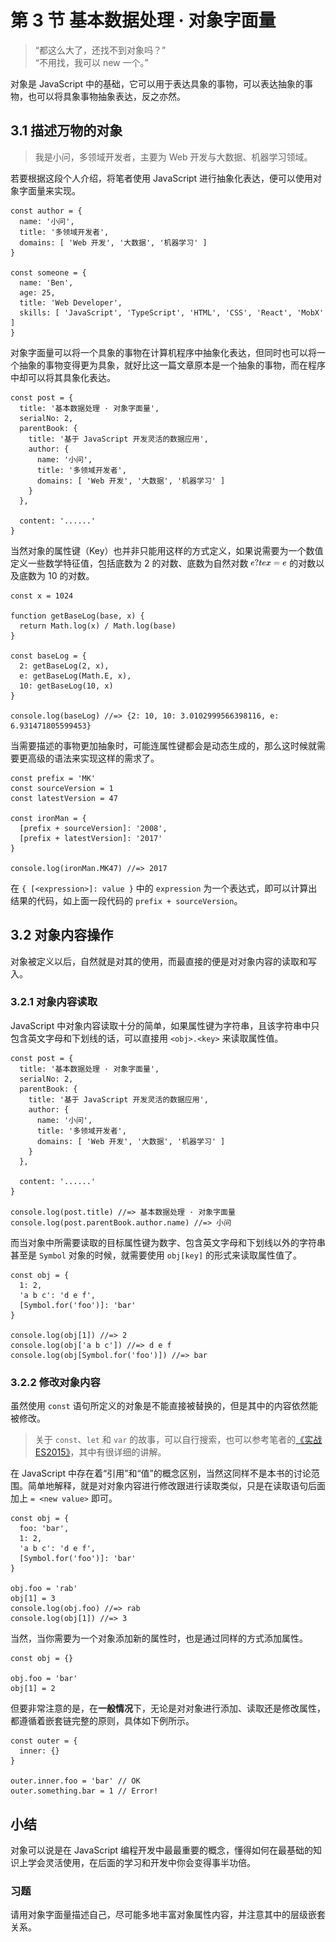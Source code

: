 
# 第 3 节 基本数据处理 · 对象字面量

> “都这么大了，还找不到对象吗？”  
> “不用找，我可以 new 一个。”

对象是 JavaScript 中的基础，它可以用于表达具象的事物，可以表达抽象的事物，也可以将具象事物抽象表达，反之亦然。

## 3.1 描述万物的对象

> 我是小问，多领域开发者，主要为 Web 开发与大数据、机器学习领域。

若要根据这段个人介绍，将笔者使用 JavaScript 进行抽象化表达，便可以使用对象字面量来实现。

```
const author = {
  name: '小问',
  title: '多领域开发者',
  domains: [ 'Web 开发', '大数据', '机器学习' ]
}

const someone = {
  name: 'Ben',
  age: 25,
  title: 'Web Developer',
  skills: [ 'JavaScript', 'TypeScript', 'HTML', 'CSS', 'React', 'MobX' ]
}

```

对象字面量可以将一个具象的事物在计算机程序中抽象化表达，但同时也可以将一个抽象的事物变得更为具象，就好比这一篇文章原本是一个抽象的事物，而在程序中却可以将其具象化表达。

```
const post = {
  title: '基本数据处理 · 对象字面量',
  serialNo: 2,
  parentBook: {
    title: '基于 JavaScript 开发灵活的数据应用',
    author: {
      name: '小问',
      title: '多领域开发者',
      domains: [ 'Web 开发', '大数据', '机器学习' ]
    }
  },
  
  content: '......'
}

```

当然对象的属性键（Key）也并非只能用这样的方式定义，如果说需要为一个数值定义一些数学特征值，包括底数为 2 的对数、底数为自然对数 ![e](./images/4bff793fa7f24ecfc47a83d71cfe1a6c.webp ) 的对数以及底数为 10 的对数。

```
const x = 1024

function getBaseLog(base, x) {
  return Math.log(x) / Math.log(base)
}

const baseLog = {
  2: getBaseLog(2, x),
  e: getBaseLog(Math.E, x),
  10: getBaseLog(10, x)
}

console.log(baseLog) //=> {2: 10, 10: 3.0102999566398116, e: 6.931471805599453}

```

当需要描述的事物更加抽象时，可能连属性键都会是动态生成的，那么这时候就需要更高级的语法来实现这样的需求了。

```
const prefix = 'MK'
const sourceVersion = 1
const latestVersion = 47

const ironMan = {
  [prefix + sourceVersion]: '2008',
  [prefix + latestVersion]: '2017'
}

console.log(ironMan.MK47) //=> 2017

```

在 `{ [<expression>]: value }` 中的 `expression` 为一个表达式，即可以计算出结果的代码，如上面一段代码的 `prefix + sourceVersion`。

## 3.2 对象内容操作

对象被定义以后，自然就是对其的使用，而最直接的便是对对象内容的读取和写入。

### 3.2.1 对象内容读取

JavaScript 中对象内容读取十分的简单，如果属性键为字符串，且该字符串中只包含英文字母和下划线的话，可以直接用 `<obj>.<key>` 来读取属性值。

```
const post = {
  title: '基本数据处理 · 对象字面量',
  serialNo: 2,
  parentBook: {
    title: '基于 JavaScript 开发灵活的数据应用',
    author: {
      name: '小问',
      title: '多领域开发者',
      domains: [ 'Web 开发', '大数据', '机器学习' ]
    }
  },
  
  content: '......'
}

console.log(post.title) //=> 基本数据处理 · 对象字面量
console.log(post.parentBook.author.name) //=> 小问

```

而当对象中所需要读取的目标属性键为数字、包含英文字母和下划线以外的字符串甚至是 `Symbol` 对象的时候，就需要使用 `obj[key]` 的形式来读取属性值了。

```
const obj = {
  1: 2,
  'a b c': 'd e f',
  [Symbol.for('foo')]: 'bar'
}

console.log(obj[1]) //=> 2
console.log(obj['a b c']) //=> d e f
console.log(obj[Symbol.for('foo')]) //=> bar

```

### 3.2.2 修改对象内容

虽然使用 `const` 语句所定义的对象是不能直接被替换的，但是其中的内容依然能被修改。

> 关于 `const`、`let` 和 `var` 的故事，可以自行搜索，也可以参考笔者的[《实战 ES2015》](https://item.jd.com/11995765.html)，其中有很详细的讲解。

在 JavaScript 中存在着“引用”和“值”的概念区别，当然这同样不是本书的讨论范围。简单地解释，就是对对象内容进行修改跟进行读取类似，只是在读取语句后面加上 `= <new value>` 即可。

```
const obj = {
  foo: 'bar',
  1: 2,
  'a b c': 'd e f',
  [Symbol.for('foo')]: 'bar'
}

obj.foo = 'rab'
obj[1] = 3
console.log(obj.foo) //=> rab
console.log(obj[1]) //=> 3

```

当然，当你需要为一个对象添加新的属性时，也是通过同样的方式添加属性。

```
const obj = {}

obj.foo = 'bar'
obj[1] = 2

```

但要非常注意的是，在**一般情况**下，无论是对对象进行添加、读取还是修改属性，都遵循着嵌套链完整的原则，具体如下例所示。

```
const outer = {
  inner: {}
}

outer.inner.foo = 'bar' // OK
outer.something.bar = 1 // Error!

```

## 小结

对象可以说是在 JavaScript 编程开发中最最重要的概念，懂得如何在最基础的知识上学会灵活使用，在后面的学习和开发中你会变得事半功倍。

### 习题

请用对象字面量描述自己，尽可能多地丰富对象属性内容，并注意其中的层级嵌套关系。